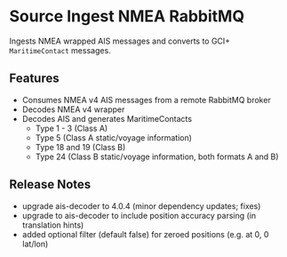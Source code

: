 # Source Ingest NMEA RabbitMQ

Ingests NMEA wrapped AIS messages and converts to GCI+ `MaritimeContact` messages.
 
## Features

- Consumes NMEA v4 AIS messages from a remote RabbitMQ broker
- Decodes NMEA v4 wrapper
- Decodes AIS and generates MaritimeContacts
  - Type 1 - 3 (Class A)
  - Type 5 (Class A static/voyage information)
  - Type 18 and 19 (Class B)
  - Type 24 (Class B static/voyage information, both formats A and B)

## Release Notes

- upgrade ais-decoder to 4.0.4 (minor dependency updates; fixes)
- upgrade to ais-decoder to include position accuracy parsing (in translation hints)
- added optional filter (default false) for zeroed positions (e.g. at 0, 0 lat/lon)


 
 